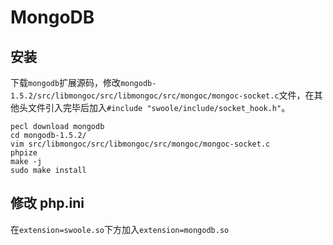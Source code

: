 # MongoDB

安装
----
下载`mongodb`扩展源码，修改`mongodb-1.5.2/src/libmongoc/src/libmongoc/src/mongoc/mongoc-socket.c`文件，在其他头文件引入完毕后加入`#include "swoole/include/socket_hook.h"`。

```shell
pecl download mongodb
cd mongodb-1.5.2/
vim src/libmongoc/src/libmongoc/src/mongoc/mongoc-socket.c
phpize
make -j 
sudo make install
```

修改 php.ini
---
在`extension=swoole.so`下方加入`extension=mongodb.so`

